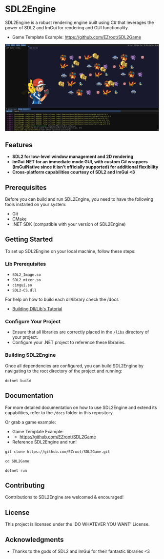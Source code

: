 # SDL2Engine

SDL2Engine is a robust rendering engine built using C# that leverages the power of SDL2 and ImGui for rendering and GUI functionality. 

- Game Template Example: https://github.com/EZroot/SDL2Game

![SDL Engine Screenshot](screenshottys/sdlscreenshot2.png)

## Features

- **SDL2 for low-level window management and 2D rendering**
- **ImGui.NET for an immediate mode GUI, with custom C# wrappers (ImGuiNative since it isn't officially supported) for additional flexibility**
- **Cross-platform capabilities courtesy of SDL2 and ImGui <3**

## Prerequisites

Before you can build and run SDL2Engine, you need to have the following tools installed on your system:

- Git
- CMake
- .NET SDK (compatible with your version of SDL2Engine)

## Getting Started

To set up SDL2Engine on your local machine, follow these steps:

### Lib Prerequisites
- `SDL2_Image.so`
- `SDL2_mixer.so`
- `cimgui.so`
- `SDL2-CS.dll`

For help on how to build each dll/library check the /docs
- [Building Dll/Lib's Tutorial](docs/DLLCMAKEHELP.md)

### Configure Your Project

- Ensure that all libraries are correctly placed in the `/libs` directory of your project.
- Configure your .NET project to reference these libraries.

### Building SDL2Engine

Once all dependencies are configured, you can build SDL2Engine by navigating to the root directory of the project and running:

`dotnet build`

## Documentation

For more detailed documentation on how to use SDL2Engine and extend its capabilities, refer to the `/docs` folder in this repository.

Or grab a game example:
- Game Template Example: 
- - https://github.com/EZroot/SDL2Game
- Reference SDL2Engine and run!


`git clone https://github.com/EZroot/SDL2Game.git`

`cd SDL2Game`

`dotnet run`


## Contributing

Contributions to SDL2Engine are welcomed & encouraged!

## License

This project is licensed under the 'DO WHATEVER YOU WANT' License.

## Acknowledgments

- Thanks to the gods of SDL2 and ImGui for their fantastic libraries <3

